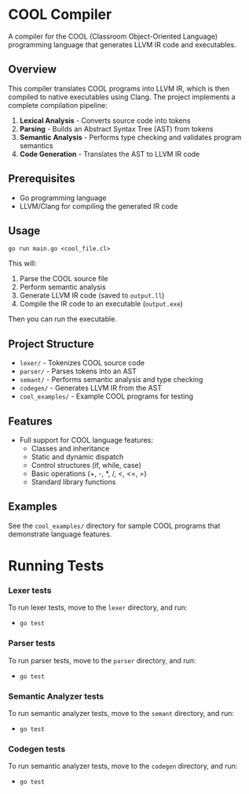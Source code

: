 # COOL Compiler

A compiler for the COOL (Classroom Object-Oriented Language) programming language that generates LLVM IR code and executables.

## Overview

This compiler translates COOL programs into LLVM IR, which is then compiled to native executables using Clang. The project implements a complete compilation pipeline:

1. **Lexical Analysis** - Converts source code into tokens
2. **Parsing** - Builds an Abstract Syntax Tree (AST) from tokens
3. **Semantic Analysis** - Performs type checking and validates program semantics
4. **Code Generation** - Translates the AST to LLVM IR code

## Prerequisites

- Go programming language
- LLVM/Clang for compiling the generated IR code

## Usage

```
go run main.go <cool_file.cl>
```

This will:
1. Parse the COOL source file
2. Perform semantic analysis
3. Generate LLVM IR code (saved to `output.ll`)
4. Compile the IR code to an executable (`output.exe`)

Then you can run the executable.

## Project Structure

- `lexer/` - Tokenizes COOL source code
- `parser/` - Parses tokens into an AST
- `semant/` - Performs semantic analysis and type checking
- `codegen/` - Generates LLVM IR from the AST
- `cool_examples/` - Example COOL programs for testing

## Features

- Full support for COOL language features:
  - Classes and inheritance
  - Static and dynamic dispatch
  - Control structures (if, while, case)
  - Basic operations (+, -, *, /, <, <=, =)
  - Standard library functions

## Examples

See the `cool_examples/` directory for sample COOL programs that demonstrate language features.

# Running Tests

### Lexer tests

To run lexer tests, move to the `lexer` directory, and run:
- `go test`

### Parser tests

To run parser tests, move to the `parser` directory, and run:
- `go test`

### Semantic Analyzer tests

To run semantic analyzer tests, move to the `semant` directory, and run:
- `go test`

### Codegen tests

To run semantic analyzer tests, move to the `codegen` directory, and run:
- `go test`

